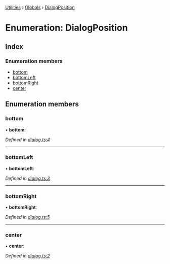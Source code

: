 [Utilities](../README.md) › [Globals](../globals.md) › [DialogPosition](dialogposition.md)

# Enumeration: DialogPosition

## Index

### Enumeration members

* [bottom](dialogposition.md#bottom)
* [bottomLeft](dialogposition.md#bottomleft)
* [bottomRight](dialogposition.md#bottomright)
* [center](dialogposition.md#center)

## Enumeration members

###  bottom

• **bottom**:

*Defined in [dialog.ts:4](https://github.com/noobiept/utilities/blob/27bf6ad/source/dialog.ts#L4)*

___

###  bottomLeft

• **bottomLeft**:

*Defined in [dialog.ts:3](https://github.com/noobiept/utilities/blob/27bf6ad/source/dialog.ts#L3)*

___

###  bottomRight

• **bottomRight**:

*Defined in [dialog.ts:5](https://github.com/noobiept/utilities/blob/27bf6ad/source/dialog.ts#L5)*

___

###  center

• **center**:

*Defined in [dialog.ts:2](https://github.com/noobiept/utilities/blob/27bf6ad/source/dialog.ts#L2)*
